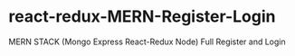 # react-redux-MERN-Register-Login
MERN STACK (Mongo Express React-Redux Node) Full Register and Login
